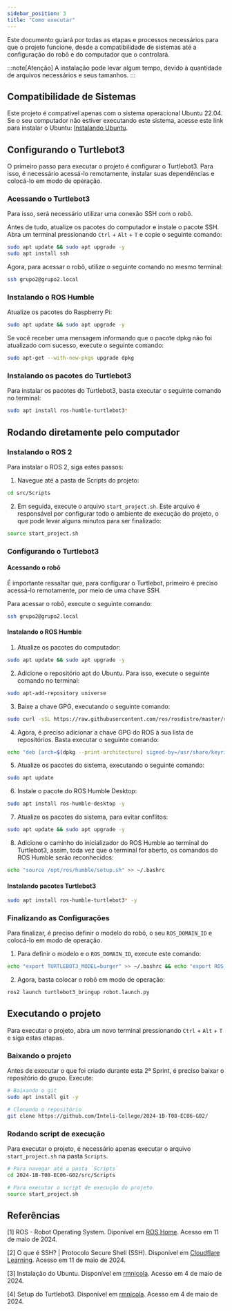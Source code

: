 ```yaml
---
sidebar_position: 3
title: "Como executar"
---
```


Este documento guiará por todas as etapas e processos necessários para que o projeto funcione, desde a compatibilidade de sistemas até a configuração do robô e do computador que o controlará.

:::note[Atenção]
A instalação pode levar algum tempo, devido à quantidade de arquivos necessários e seus tamanhos.
:::

## Compatibilidade de Sistemas

Este projeto é compatível apenas com o sistema operacional Ubuntu 22.04. Se o seu computador não estiver executando este sistema, acesse este link para instalar o Ubuntu: [Instalando Ubuntu](https://rmnicola.github.io/m6-ec-encontros/O01/ubuntu).

## Configurando o Turtlebot3

O primeiro passo para executar o projeto é configurar o Turtlebot3. Para isso, é necessário acessá-lo remotamente, instalar suas dependências e colocá-lo em modo de operação.

### Acessando o Turtlebot3

Para isso, será necessário utilizar uma conexão SSH com o robô.

Antes de tudo, atualize os pacotes do computador e instale o pacote SSH. Abra um terminal pressionando `Ctrl` + `Alt` + `T` e copie o seguinte comando:

```bash
sudo apt update && sudo apt upgrade -y
sudo apt install ssh
```

Agora, para acessar o robô, utilize o seguinte comando no mesmo terminal:

```bash
ssh grupo2@grupo2.local
```

### Instalando o ROS Humble 

Atualize os pacotes do Raspberry Pi:

```bash
sudo apt update && sudo apt upgrade -y
```

Se você receber uma mensagem informando que o pacote dpkg não foi atualizado com sucesso, execute o seguinte comando:

```bash
sudo apt-get --with-new-pkgs upgrade dpkg
```

### Instalando os pacotes do Turtlebot3

Para instalar os pacotes do Turtlebot3, basta executar o seguinte comando no terminal:

```bash
sudo apt install ros-humble-turtlebot3*
```

## Rodando diretamente pelo computador

### Instalando o ROS 2

Para instalar o ROS 2, siga estes passos:

1. Navegue até a pasta de Scripts do projeto:

```bash
cd src/Scripts
```

2. Em seguida, execute o arquivo `start_project.sh`. Este arquivo é responsável por configurar todo o ambiente de execução do projeto, o que pode levar alguns minutos para ser finalizado:

```bash
source start_project.sh
```

### Configurando o Turtlebot3

#### Acessando o robô

É importante ressaltar que, para configurar o Turtlebot, primeiro é preciso acessá-lo remotamente, por meio de uma chave SSH.

Para acessar o robô, execute o seguinte comando:

```bash
ssh grupo2@grupo2.local
```

#### Instalando o ROS Humble

1. Atualize os pacotes do computador:

```bash
sudo apt update && sudo apt upgrade -y
```

2. Adicione o repositório apt do Ubuntu. Para isso, execute o seguinte comando no terminal:

```bash
sudo apt-add-repository universe
```

3. Baixe a chave GPG, executando o seguinte comando:

```bash
sudo curl -sSL https://raw.githubusercontent.com/ros/rosdistro/master/ros.key -o /usr/share/keyrings/ros-archive-keyring.gpg
```

4. Agora, é preciso adicionar a chave GPG do ROS à sua lista de repositórios. Basta executar o seguinte comando:

```bash
echo "deb [arch=$(dpkg --print-architecture) signed-by=/usr/share/keyrings/ros-archive-keyring.gpg] http://packages.ros.org/ros2/ubuntu $(. /etc/os-release && echo $UBUNTU_CODENAME) main" | sudo tee /etc/apt/sources.list.d/ros2.list > /dev/null
```

5. Atualize os pacotes do sistema, executando o seguinte comando:

```bash
sudo apt update
```

6. Instale o pacote do ROS Humble Desktop:

```bash
sudo apt install ros-humble-desktop -y
```

7. Atualize os pacotes do sistema, para evitar conflitos:

```bash
sudo apt update && sudo apt upgrade -y
```

8. Adicione o caminho do inicializador do ROS Humble ao terminal do Turtlebot3, assim, toda vez que o terminal for aberto, os comandos do ROS Humble serão reconhecidos:

```bash
echo "source /opt/ros/humble/setup.sh" >> ~/.bashrc
```

#### Instalando pacotes Turtlebot3

```bash
sudo apt install ros-humble-turtlebot3* -y
```

### Finalizando as Configurações

Para finalizar, é preciso definir o modelo do robô, o seu `ROS_DOMAIN_ID` e colocá-lo em modo de operação.

1. Para definir o modelo e o `ROS_DOMAIN_ID`, execute este comando:

```bash
echo "export TURTLEBOT3_MODEL=burger" >> ~/.bashrc && echo "export ROS_DOMAIN_ID=2" >> ~/.bashrc
```

2. Agora, basta colocar o robô em modo de operação:

```bash
ros2 launch turtlebot3_bringup robot.launch.py
```

## Executando o projeto

Para executar o projeto, abra um novo terminal pressionando `Ctrl` + `Alt` + `T` e siga estas etapas.

### Baixando o projeto

Antes de executar o que foi criado durante esta 2ª Sprint, é preciso baixar o repositório do grupo. Execute:

```bash
# Baixando o git
sudo apt install git -y

# Clonando o repositório
git clone https://github.com/Inteli-College/2024-1B-T08-EC06-G02/
```

### Rodando script de execução

Para executar o projeto, é necessário apenas executar o arquivo `start_project.sh` na pasta `Scripts`.

```bash
# Para navegar até a pasta `Scripts`
cd 2024-1B-T08-EC06-G02/src/Scripts

# Para executar o script de execução do projeto
source start_project.sh
```

## Referências 

[1] ROS - Robot Operating System. Diponível em [ROS Home](https://www.ros.org/). Acesso em 11 de maio de 2024.

[2] O que é SSH? | Protocolo Secure Shell (SSH). Disponível em [Cloudflare Learning](https://www.cloudflare.com/pt-br/learning/access-management/what-is-ssh/#:~:text=O%20protocolo%20Secure%20Shell%20(SSH)%20%C3%A9%20um%20m%C3%A9todo%20para%20enviar,e%20criptografar%20conex%C3%B5es%20entre%20dispositivos.). Acesso em 11 de maio de 2024.

[3] Instalação do Ubuntu. Disponível em [rmnicola](https://rmnicola.github.io/m6-ec-encontros/O01/ubuntu). Acesso em 4 de maio de 2024.

[4] Setup do Turtlebot3. Disponível em [rmnicola](https://rmnicola.github.io/m6-ec-encontros/setupturtle). Acesso em 4 de maio de 2024.
